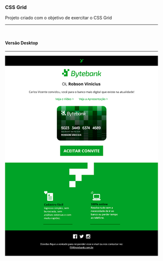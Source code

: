 ### CSS Grid
Projeto criado com o objetivo de exercitar o CSS Grid
***
<br>

#### Versão Desktop
***

<div align="center">

![Desktop Version](https://raw.githubusercontent.com/RobsonVinicius/email-marketing-responsivo/master/thumbnail.png)

</div>

<br>
<br>
<br>
